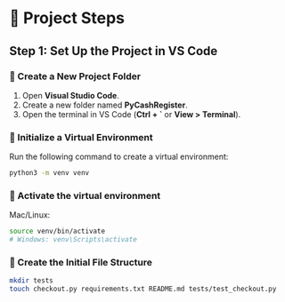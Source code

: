 # 🚀 Project Steps

## Step 1: Set Up the Project in VS Code  

### 📌 Create a New Project Folder  
1. Open **Visual Studio Code**.  
2. Create a new folder named **PyCashRegister**.  
3. Open the terminal in VS Code (**Ctrl + `** or **View > Terminal**).  

### 📌 Initialize a Virtual Environment   
Run the following command to create a virtual environment:  
```sh
python3 -m venv venv
```
### 📌 Activate the virtual environment
Mac/Linux:
```sh
source venv/bin/activate 
# Windows: venv\Scripts\activate
```

### 📌 Create the Initial File Structure 
```sh
mkdir tests
touch checkout.py requirements.txt README.md tests/test_checkout.py
```